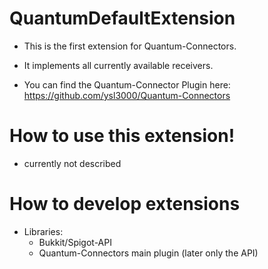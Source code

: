 # QuantumDefaultExtension

* This is the first extension for Quantum-Connectors.
* It implements all currently available receivers.

* You can find the Quantum-Connector Plugin here: https://github.com/ysl3000/Quantum-Connectors

# How to use this extension!
* currently not described


# How to develop extensions
* Libraries:
    * Bukkit/Spigot-API
    * Quantum-Connectors main plugin (later only the API)
    
